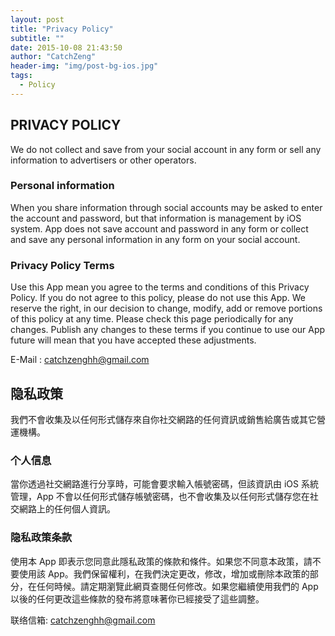 ```yaml
---
layout: post
title: "Privacy Policy"
subtitle: ""
date: 2015-10-08 21:43:50
author: "CatchZeng"
header-img: "img/post-bg-ios.jpg"
tags:
  - Policy
---
```


<span id="busuanzi_container_page_pv"></span>

## PRIVACY POLICY

We do not collect and save from your social account in any form or sell any information to advertisers or other operators.

### Personal information

When you share information through social accounts may be asked to enter the account and password, but that information is management by iOS system. App does not save account and password in any form or collect and save any personal information in any form on your social account.

### Privacy Policy Terms

Use this App mean you agree to the terms and conditions of this Privacy Policy. If you do not agree to this policy, please do not use this App. We reserve the right, in our decision to change, modify, add or remove portions of this policy at any time. Please check this page periodically for any changes. Publish any changes to these terms if you continue to use our App future will mean that you have accepted these adjustments.

E-Mail : catchzenghh@gmail.com

## 隐私政策

我們不會收集及以任何形式儲存來自你社交網路的任何資訊或銷售給廣告或其它營運機構。

### 个人信息

當你透過社交網路進行分享時，可能會要求輸入帳號密碼，但該資訊由 iOS 系統管理，App 不會以任何形式儲存帳號密碼，也不會收集及以任何形式儲存您在社交網路上的任何個人資訊。

### 隐私政策条款

使用本 App 即表示您同意此隱私政策的條款和條件。如果您不同意本政策，請不要使用該 App。我們保留權利，在我們決定更改，修改，增加或刪除本政策的部分，在任何時候。請定期瀏覽此網頁查閱任何修改。如果您繼續使用我們的 App 以後的任何更改這些條款的發布將意味著你已經接受了這些調整。

联络信箱: catchzenghh@gmail.com
